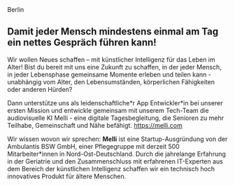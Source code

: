 <div class="flex gap-2 items-center mb-4 font-medium text-lg text-primary-500">
    <span class="i-carbon:location w-8 h-8"  /> 
    Berlin
</div>

## Damit jeder Mensch mindestens einmal am Tag ein nettes Gespräch führen kann!

Wir wollen Neues schaffen – mit künstlicher Intelligenz für das Leben im Alter! Bist du bereit mit uns eine Zukunft zu schaffen, in der jeder Mensch, in jeder Lebensphase gemeinsame Momente erleben und teilen kann - unabhängig vom Alter, den Lebensumständen, körperlichen Fähigkeiten oder anderen Hürden?

Dann unterstütze uns als leidenschaftliche\*r App Entwickler\*in bei unserer ersten Mission und entwickle gemeinsam mit unserem Tech-Team die audiovisuelle KI Melli - eine digitale Tagesbegleitung, die Senioren zu mehr Teilhabe, Gemeinschaft und Nähe befähigt. https://melli.com 

Wir wissen wovon wir sprechen: **Melli** ist eine Startup-Ausgründung von der Ambulantis BSW GmbH, einer Pflegegruppe mit derzeit 500 Mitarbeiter\*innen in Nord-Ost-Deutschland. Durch die jahrelange Erfahrung in der Geriatrie und den Zusammenschluss mit erfahrenen IT-Experten aus dem Bereich der künstlichen Intelligenz schaffen wir ein technisch hoch innovatives Produkt für ältere Menschen.
